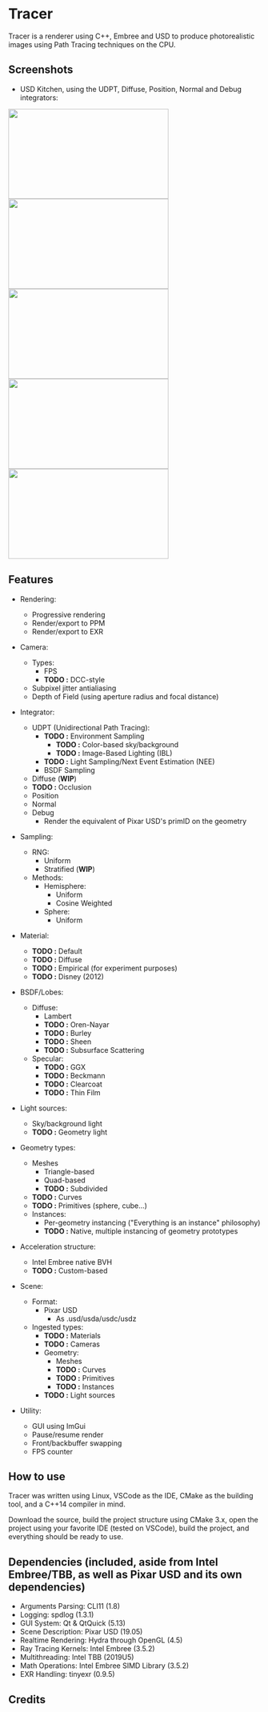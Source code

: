 Tracer
======

Tracer is a renderer using C++, Embree and USD to produce photorealistic images using Path Tracing techniques on the CPU.

Screenshots
------

* USD Kitchen, using the UDPT, Diffuse, Position, Normal and Debug integrators:

<img src="https://i.ibb.co/CPKcY58/tracer-render-udpt.png" width="320" height="180"> <img src="https://i.ibb.co/0yZdGqq/tracer-render-diffuse.png" width="320" height="180">
<img src="https://i.ibb.co/fqnQrBs/tracer-render-position.png" width="320" height="180"> <img src="https://i.ibb.co/Trg5H3W/tracer-render-normal.png" width="320" height="180">
<img src="https://i.ibb.co/xHCYrnY/tracer-render-debug.png" width="320" height="180">

Features
------

* Rendering:
    * Progressive rendering
    * Render/export to PPM
    * Render/export to EXR

* Camera:
    * Types:
        * FPS
        * **TODO :** DCC-style
    * Subpixel jitter antialiasing
    * Depth of Field (using aperture radius and focal distance)

* Integrator:
    * UDPT (Unidirectional Path Tracing):
        * **TODO :** Environment Sampling
            * **TODO :** Color-based sky/background
            * **TODO :** Image-Based Lighting (IBL)
        * **TODO :** Light Sampling/Next Event Estimation (NEE)
        * BSDF Sampling
    * Diffuse (**WIP**)
    * **TODO :** Occlusion
    * Position
    * Normal
    * Debug
        * Render the equivalent of Pixar USD's primID on the geometry

* Sampling:
    * RNG:
        * Uniform
        * Stratified (**WIP**)
    * Methods:
        * Hemisphere:
            * Uniform
            * Cosine Weighted
        * Sphere:
            * Uniform

* Material:
    * **TODO :** Default
    * **TODO :** Diffuse
    * **TODO :** Empirical (for experiment purposes)
    * **TODO :** Disney (2012)

* BSDF/Lobes:
    * Diffuse:
        * Lambert
        * **TODO :** Oren-Nayar
        * **TODO :** Burley
        * **TODO :** Sheen
        * **TODO :** Subsurface Scattering
    * Specular:
        * **TODO :** GGX
        * **TODO :** Beckmann
        * **TODO :** Clearcoat
        * **TODO :** Thin Film

* Light sources:
    * Sky/background light
    * **TODO :** Geometry light

* Geometry types:
    * Meshes
        * Triangle-based
        * Quad-based 
        * **TODO :**  Subdivided
    * **TODO :** Curves
    * **TODO :** Primitives (sphere, cube...)
    * Instances:
        * Per-geometry instancing ("Everything is an instance" philosophy)
        * **TODO :** Native, multiple instancing of geometry prototypes

* Acceleration structure:
    * Intel Embree native BVH
    * **TODO :** Custom-based

* Scene:
    * Format:
        * Pixar USD
            * As .usd/usda/usdc/usdz
    * Ingested types:
        * **TODO :** Materials
        * **TODO :** Cameras
        * Geometry:
            * Meshes
            * **TODO :** Curves
            * **TODO :** Primitives
            * **TODO :** Instances
        * **TODO :** Light sources

* Utility:
    * GUI using ImGui
    * Pause/resume render
    * Front/backbuffer swapping
    * FPS counter

How to use
------

Tracer was written using Linux, VSCode as the IDE, CMake as the building tool, and a C++14 compiler in mind.

Download the source, build the project structure using CMake 3.x, open the project using your favorite IDE (tested on VSCode), build the project, and everything should be ready to use.

Dependencies (included, aside from Intel Embree/TBB, as well as Pixar USD and its own dependencies)
------

- Arguments Parsing: CLI11 (1.8)
- Logging: spdlog (1.3.1)
- GUI System: Qt & QtQuick (5.13)
- Scene Description: Pixar USD (19.05)
- Realtime Rendering: Hydra through OpenGL (4.5)
- Ray Tracing Kernels: Intel Embree (3.5.2)
- Multithreading: Intel TBB (2019U5)
- Math Operations: Intel Embree SIMD Library (3.5.2)
- EXR Handling: tinyexr (0.9.5)

Credits
------

